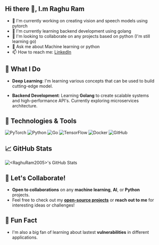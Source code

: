 ## Hi there 👋, I.m **Raghu Ram**

- 🔭 I'm currently working on creating vision and speech models using pytorch
- 🌱 I'm currently learning backend development using golang
- 👯 I'm looking to collaborate on any projects based on python (I'm still learning go)
- 💬 Ask me about Machine learning or python
- 📫 How to reach me: <a href="https://linkedin.com/in/raghu-ram-sai-lingutla-atom" target="blank">LinkedIn</a>

## 🚀 What I Do

* **Deep Learning**: I'm learning various concepts that can be used to build cutting-edge model.

* **Backend Development**: Learning **Golang** to create scalable systems and high-performance API's. Currently exploring microservices architecture.

## 🔧 Technologies & Tools

![PyTorch](https://img.shields.io/badge/-PyTorch-EE4C2C?style=flat\&logo=pytorch\&logoColor=white)
![Python](https://img.shields.io/badge/-Python-3776AB?style=flat\&logo=python\&logoColor=white)
![Go](https://img.shields.io/badge/-Go-00ADD8?style=flat\&logo=go\&logoColor=white)
![TensorFlow](https://img.shields.io/badge/-TensorFlow-FF6F00?style=flat\&logo=tensorflow\&logoColor=white)
![Docker](https://img.shields.io/badge/-Docker-2496ED?style=flat\&logo=docker\&logoColor=white)
![GitHub](https://img.shields.io/badge/-GitHub-181717?style=flat\&logo=github\&logoColor=white)


## 📈 GitHub Stats

![\<RaghuRam2005>'s GitHub Stats](https://github-readme-stats.vercel.app/api?username=RaghuRam2005\&show_icons=true\&count_private=true\&hide=prs\&theme=tokyonight)

## 🤝 Let's Collaborate!

* **Open to collaborations** on any **machine learning**, **AI**, or **Python** projects.
* Feel free to check out my **[open-source projects](https://github.com/RaghuRam2005)** or **reach out to me** for interesting ideas or challenges!

## 💬 Fun Fact

* I'm also a big fan of learning about lastest **vulnerabilities** in different applications.
